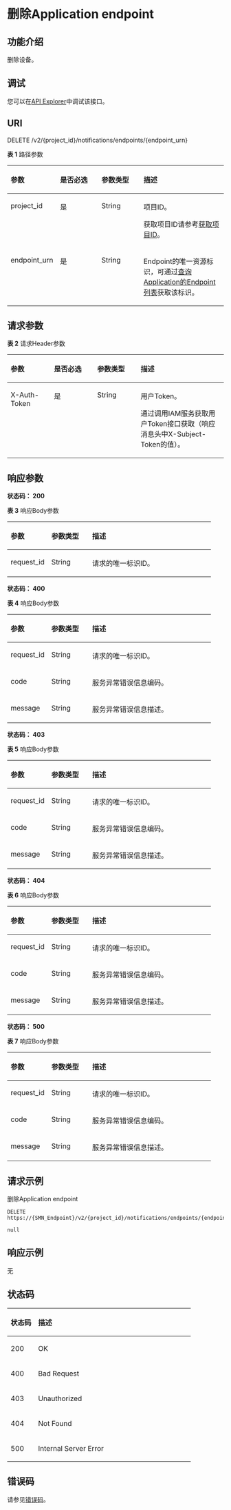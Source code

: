 # 删除Application endpoint<a name="DeleteApplicationEndpoint"></a>

## 功能介绍<a name="section141413117216"></a>

删除设备。

## 调试<a name="section1056114122524"></a>

您可以在[API Explorer](https://apiexplorer.developer.huaweicloud.com/apiexplorer/doc?product=SMN&api=ListTopics)中调试该接口。

## URI<a name="section941719118213"></a>

DELETE /v2/\{project\_id\}/notifications/endpoints/\{endpoint\_urn\}

**表 1**  路径参数

<a name="table13420711162114"></a>
<table><thead align="left"><tr id="row441914112210"><th class="cellrowborder" valign="top" width="20%" id="mcps1.2.5.1.1"><p id="p13421181192111"><a name="p13421181192111"></a><a name="p13421181192111"></a>参数</p>
</th>
<th class="cellrowborder" valign="top" width="20%" id="mcps1.2.5.1.2"><p id="p134211811102114"><a name="p134211811102114"></a><a name="p134211811102114"></a>是否必选</p>
</th>
<th class="cellrowborder" valign="top" width="20%" id="mcps1.2.5.1.3"><p id="p13422131115219"><a name="p13422131115219"></a><a name="p13422131115219"></a>参数类型</p>
</th>
<th class="cellrowborder" valign="top" width="40%" id="mcps1.2.5.1.4"><p id="p1142381152120"><a name="p1142381152120"></a><a name="p1142381152120"></a>描述</p>
</th>
</tr>
</thead>
<tbody><tr id="row15419151102116"><td class="cellrowborder" valign="top" width="20%" headers="mcps1.2.5.1.1 "><p id="p13424131152115"><a name="p13424131152115"></a><a name="p13424131152115"></a>project_id</p>
</td>
<td class="cellrowborder" valign="top" width="20%" headers="mcps1.2.5.1.2 "><p id="p1425201152116"><a name="p1425201152116"></a><a name="p1425201152116"></a>是</p>
</td>
<td class="cellrowborder" valign="top" width="20%" headers="mcps1.2.5.1.3 "><p id="p1425311132113"><a name="p1425311132113"></a><a name="p1425311132113"></a>String</p>
</td>
<td class="cellrowborder" valign="top" width="40%" headers="mcps1.2.5.1.4 "><p id="p1442601162115"><a name="p1442601162115"></a><a name="p1442601162115"></a>项目ID。</p>
<p id="p4568812165217"><a name="p4568812165217"></a><a name="p4568812165217"></a>获取项目ID请参考<a href="获取项目ID.md">获取项目ID</a>。</p>
</td>
</tr>
<tr id="row1419811152115"><td class="cellrowborder" valign="top" width="20%" headers="mcps1.2.5.1.1 "><p id="p442881120210"><a name="p442881120210"></a><a name="p442881120210"></a>endpoint_urn</p>
</td>
<td class="cellrowborder" valign="top" width="20%" headers="mcps1.2.5.1.2 "><p id="p0429131113218"><a name="p0429131113218"></a><a name="p0429131113218"></a>是</p>
</td>
<td class="cellrowborder" valign="top" width="20%" headers="mcps1.2.5.1.3 "><p id="p44291211122110"><a name="p44291211122110"></a><a name="p44291211122110"></a>String</p>
</td>
<td class="cellrowborder" valign="top" width="40%" headers="mcps1.2.5.1.4 "><p id="p144302111218"><a name="p144302111218"></a><a name="p144302111218"></a>Endpoint的唯一资源标识，可通过<a href="查询Application的Endpoint列表.md">查询Application的Endpoint列表</a>获取该标识。</p>
</td>
</tr>
</tbody>
</table>

## 请求参数<a name="section15431121120218"></a>

**表 2**  请求Header参数

<a name="HeaderParameter"></a>
<table><thead align="left"><tr id="row19432311132117"><th class="cellrowborder" valign="top" width="20%" id="mcps1.2.5.1.1"><p id="p1543313116215"><a name="p1543313116215"></a><a name="p1543313116215"></a>参数</p>
</th>
<th class="cellrowborder" valign="top" width="20%" id="mcps1.2.5.1.2"><p id="p13434131116219"><a name="p13434131116219"></a><a name="p13434131116219"></a>是否必选</p>
</th>
<th class="cellrowborder" valign="top" width="20%" id="mcps1.2.5.1.3"><p id="p44351011122110"><a name="p44351011122110"></a><a name="p44351011122110"></a>参数类型</p>
</th>
<th class="cellrowborder" valign="top" width="40%" id="mcps1.2.5.1.4"><p id="p2435171115214"><a name="p2435171115214"></a><a name="p2435171115214"></a>描述</p>
</th>
</tr>
</thead>
<tbody><tr id="row1543221113213"><td class="cellrowborder" valign="top" width="20%" headers="mcps1.2.5.1.1 "><p id="p543618115218"><a name="p543618115218"></a><a name="p543618115218"></a>X-Auth-Token</p>
</td>
<td class="cellrowborder" valign="top" width="20%" headers="mcps1.2.5.1.2 "><p id="p6437151132117"><a name="p6437151132117"></a><a name="p6437151132117"></a>是</p>
</td>
<td class="cellrowborder" valign="top" width="20%" headers="mcps1.2.5.1.3 "><p id="p154381011112119"><a name="p154381011112119"></a><a name="p154381011112119"></a>String</p>
</td>
<td class="cellrowborder" valign="top" width="40%" headers="mcps1.2.5.1.4 "><p id="p17439111112114"><a name="p17439111112114"></a><a name="p17439111112114"></a>用户Token。</p>
<p id="p643971132118"><a name="p643971132118"></a><a name="p643971132118"></a>通过调用IAM服务获取用户Token接口获取（响应消息头中X-Subject-Token的值）。</p>
</td>
</tr>
</tbody>
</table>

## 响应参数<a name="section16440101122111"></a>

**状态码： 200**

**表 3**  响应Body参数

<a name="responseParameter"></a>
<table><thead align="left"><tr id="row244201119217"><th class="cellrowborder" valign="top" width="20%" id="mcps1.2.4.1.1"><p id="p14443121192115"><a name="p14443121192115"></a><a name="p14443121192115"></a>参数</p>
</th>
<th class="cellrowborder" valign="top" width="20%" id="mcps1.2.4.1.2"><p id="p144451142110"><a name="p144451142110"></a><a name="p144451142110"></a>参数类型</p>
</th>
<th class="cellrowborder" valign="top" width="60%" id="mcps1.2.4.1.3"><p id="p19445211142112"><a name="p19445211142112"></a><a name="p19445211142112"></a>描述</p>
</th>
</tr>
</thead>
<tbody><tr id="row4442511172117"><td class="cellrowborder" valign="top" width="20%" headers="mcps1.2.4.1.1 "><p id="p144465117219"><a name="p144465117219"></a><a name="p144465117219"></a>request_id</p>
</td>
<td class="cellrowborder" valign="top" width="20%" headers="mcps1.2.4.1.2 "><p id="p14446181116213"><a name="p14446181116213"></a><a name="p14446181116213"></a>String</p>
</td>
<td class="cellrowborder" valign="top" width="60%" headers="mcps1.2.4.1.3 "><p id="p1144771114218"><a name="p1144771114218"></a><a name="p1144771114218"></a>请求的唯一标识ID。</p>
</td>
</tr>
</tbody>
</table>

**状态码： 400**

**表 4**  响应Body参数

<a name="table15448111182114"></a>
<table><thead align="left"><tr id="row1744815111214"><th class="cellrowborder" valign="top" width="20%" id="mcps1.2.4.1.1"><p id="p5450611122112"><a name="p5450611122112"></a><a name="p5450611122112"></a>参数</p>
</th>
<th class="cellrowborder" valign="top" width="20%" id="mcps1.2.4.1.2"><p id="p0450131162118"><a name="p0450131162118"></a><a name="p0450131162118"></a>参数类型</p>
</th>
<th class="cellrowborder" valign="top" width="60%" id="mcps1.2.4.1.3"><p id="p1045116115216"><a name="p1045116115216"></a><a name="p1045116115216"></a>描述</p>
</th>
</tr>
</thead>
<tbody><tr id="row244801192115"><td class="cellrowborder" valign="top" width="20%" headers="mcps1.2.4.1.1 "><p id="p245231118213"><a name="p245231118213"></a><a name="p245231118213"></a>request_id</p>
</td>
<td class="cellrowborder" valign="top" width="20%" headers="mcps1.2.4.1.2 "><p id="p84521311142119"><a name="p84521311142119"></a><a name="p84521311142119"></a>String</p>
</td>
<td class="cellrowborder" valign="top" width="60%" headers="mcps1.2.4.1.3 "><p id="p1245317111214"><a name="p1245317111214"></a><a name="p1245317111214"></a>请求的唯一标识ID。</p>
</td>
</tr>
<tr id="row544961172117"><td class="cellrowborder" valign="top" width="20%" headers="mcps1.2.4.1.1 "><p id="p1454181102113"><a name="p1454181102113"></a><a name="p1454181102113"></a>code</p>
</td>
<td class="cellrowborder" valign="top" width="20%" headers="mcps1.2.4.1.2 "><p id="p1045513112213"><a name="p1045513112213"></a><a name="p1045513112213"></a>String</p>
</td>
<td class="cellrowborder" valign="top" width="60%" headers="mcps1.2.4.1.3 "><p id="p1845581122114"><a name="p1845581122114"></a><a name="p1845581122114"></a>服务异常错误信息编码。</p>
</td>
</tr>
<tr id="row2449191113215"><td class="cellrowborder" valign="top" width="20%" headers="mcps1.2.4.1.1 "><p id="p24561011162115"><a name="p24561011162115"></a><a name="p24561011162115"></a>message</p>
</td>
<td class="cellrowborder" valign="top" width="20%" headers="mcps1.2.4.1.2 "><p id="p44576116214"><a name="p44576116214"></a><a name="p44576116214"></a>String</p>
</td>
<td class="cellrowborder" valign="top" width="60%" headers="mcps1.2.4.1.3 "><p id="p154581211142117"><a name="p154581211142117"></a><a name="p154581211142117"></a>服务异常错误信息描述。</p>
</td>
</tr>
</tbody>
</table>

**状态码： 403**

**表 5**  响应Body参数

<a name="table124593119211"></a>
<table><thead align="left"><tr id="row2460181119214"><th class="cellrowborder" valign="top" width="20%" id="mcps1.2.4.1.1"><p id="p15462181119219"><a name="p15462181119219"></a><a name="p15462181119219"></a>参数</p>
</th>
<th class="cellrowborder" valign="top" width="20%" id="mcps1.2.4.1.2"><p id="p346301120211"><a name="p346301120211"></a><a name="p346301120211"></a>参数类型</p>
</th>
<th class="cellrowborder" valign="top" width="60%" id="mcps1.2.4.1.3"><p id="p14463101114215"><a name="p14463101114215"></a><a name="p14463101114215"></a>描述</p>
</th>
</tr>
</thead>
<tbody><tr id="row18460191114219"><td class="cellrowborder" valign="top" width="20%" headers="mcps1.2.4.1.1 "><p id="p13464191112110"><a name="p13464191112110"></a><a name="p13464191112110"></a>request_id</p>
</td>
<td class="cellrowborder" valign="top" width="20%" headers="mcps1.2.4.1.2 "><p id="p44656118219"><a name="p44656118219"></a><a name="p44656118219"></a>String</p>
</td>
<td class="cellrowborder" valign="top" width="60%" headers="mcps1.2.4.1.3 "><p id="p346581162111"><a name="p346581162111"></a><a name="p346581162111"></a>请求的唯一标识ID。</p>
</td>
</tr>
<tr id="row194601611142112"><td class="cellrowborder" valign="top" width="20%" headers="mcps1.2.4.1.1 "><p id="p164661411132113"><a name="p164661411132113"></a><a name="p164661411132113"></a>code</p>
</td>
<td class="cellrowborder" valign="top" width="20%" headers="mcps1.2.4.1.2 "><p id="p1946631117212"><a name="p1946631117212"></a><a name="p1946631117212"></a>String</p>
</td>
<td class="cellrowborder" valign="top" width="60%" headers="mcps1.2.4.1.3 "><p id="p64671911152118"><a name="p64671911152118"></a><a name="p64671911152118"></a>服务异常错误信息编码。</p>
</td>
</tr>
<tr id="row44601711122116"><td class="cellrowborder" valign="top" width="20%" headers="mcps1.2.4.1.1 "><p id="p74681711132118"><a name="p74681711132118"></a><a name="p74681711132118"></a>message</p>
</td>
<td class="cellrowborder" valign="top" width="20%" headers="mcps1.2.4.1.2 "><p id="p1746918118213"><a name="p1746918118213"></a><a name="p1746918118213"></a>String</p>
</td>
<td class="cellrowborder" valign="top" width="60%" headers="mcps1.2.4.1.3 "><p id="p947018118213"><a name="p947018118213"></a><a name="p947018118213"></a>服务异常错误信息描述。</p>
</td>
</tr>
</tbody>
</table>

**状态码： 404**

**表 6**  响应Body参数

<a name="table1247031110216"></a>
<table><thead align="left"><tr id="row16471171182117"><th class="cellrowborder" valign="top" width="20%" id="mcps1.2.4.1.1"><p id="p347241122120"><a name="p347241122120"></a><a name="p347241122120"></a>参数</p>
</th>
<th class="cellrowborder" valign="top" width="20%" id="mcps1.2.4.1.2"><p id="p847311112216"><a name="p847311112216"></a><a name="p847311112216"></a>参数类型</p>
</th>
<th class="cellrowborder" valign="top" width="60%" id="mcps1.2.4.1.3"><p id="p74731311182111"><a name="p74731311182111"></a><a name="p74731311182111"></a>描述</p>
</th>
</tr>
</thead>
<tbody><tr id="row24711111142111"><td class="cellrowborder" valign="top" width="20%" headers="mcps1.2.4.1.1 "><p id="p747431152116"><a name="p747431152116"></a><a name="p747431152116"></a>request_id</p>
</td>
<td class="cellrowborder" valign="top" width="20%" headers="mcps1.2.4.1.2 "><p id="p54749114213"><a name="p54749114213"></a><a name="p54749114213"></a>String</p>
</td>
<td class="cellrowborder" valign="top" width="60%" headers="mcps1.2.4.1.3 "><p id="p17475201122110"><a name="p17475201122110"></a><a name="p17475201122110"></a>请求的唯一标识ID。</p>
</td>
</tr>
<tr id="row17471161111214"><td class="cellrowborder" valign="top" width="20%" headers="mcps1.2.4.1.1 "><p id="p7475211192114"><a name="p7475211192114"></a><a name="p7475211192114"></a>code</p>
</td>
<td class="cellrowborder" valign="top" width="20%" headers="mcps1.2.4.1.2 "><p id="p1476111152114"><a name="p1476111152114"></a><a name="p1476111152114"></a>String</p>
</td>
<td class="cellrowborder" valign="top" width="60%" headers="mcps1.2.4.1.3 "><p id="p94779118212"><a name="p94779118212"></a><a name="p94779118212"></a>服务异常错误信息编码。</p>
</td>
</tr>
<tr id="row13471711132116"><td class="cellrowborder" valign="top" width="20%" headers="mcps1.2.4.1.1 "><p id="p6477101172110"><a name="p6477101172110"></a><a name="p6477101172110"></a>message</p>
</td>
<td class="cellrowborder" valign="top" width="20%" headers="mcps1.2.4.1.2 "><p id="p44788112213"><a name="p44788112213"></a><a name="p44788112213"></a>String</p>
</td>
<td class="cellrowborder" valign="top" width="60%" headers="mcps1.2.4.1.3 "><p id="p1547961162116"><a name="p1547961162116"></a><a name="p1547961162116"></a>服务异常错误信息描述。</p>
</td>
</tr>
</tbody>
</table>

**状态码： 500**

**表 7**  响应Body参数

<a name="table174800113214"></a>
<table><thead align="left"><tr id="row748017111217"><th class="cellrowborder" valign="top" width="20%" id="mcps1.2.4.1.1"><p id="p1482121110214"><a name="p1482121110214"></a><a name="p1482121110214"></a>参数</p>
</th>
<th class="cellrowborder" valign="top" width="20%" id="mcps1.2.4.1.2"><p id="p34825113216"><a name="p34825113216"></a><a name="p34825113216"></a>参数类型</p>
</th>
<th class="cellrowborder" valign="top" width="60%" id="mcps1.2.4.1.3"><p id="p124836113212"><a name="p124836113212"></a><a name="p124836113212"></a>描述</p>
</th>
</tr>
</thead>
<tbody><tr id="row154818116214"><td class="cellrowborder" valign="top" width="20%" headers="mcps1.2.4.1.1 "><p id="p1483171192112"><a name="p1483171192112"></a><a name="p1483171192112"></a>request_id</p>
</td>
<td class="cellrowborder" valign="top" width="20%" headers="mcps1.2.4.1.2 "><p id="p10484711162116"><a name="p10484711162116"></a><a name="p10484711162116"></a>String</p>
</td>
<td class="cellrowborder" valign="top" width="60%" headers="mcps1.2.4.1.3 "><p id="p18485181152116"><a name="p18485181152116"></a><a name="p18485181152116"></a>请求的唯一标识ID。</p>
</td>
</tr>
<tr id="row194811111152114"><td class="cellrowborder" valign="top" width="20%" headers="mcps1.2.4.1.1 "><p id="p1648571132117"><a name="p1648571132117"></a><a name="p1648571132117"></a>code</p>
</td>
<td class="cellrowborder" valign="top" width="20%" headers="mcps1.2.4.1.2 "><p id="p0486161192115"><a name="p0486161192115"></a><a name="p0486161192115"></a>String</p>
</td>
<td class="cellrowborder" valign="top" width="60%" headers="mcps1.2.4.1.3 "><p id="p1448751172113"><a name="p1448751172113"></a><a name="p1448751172113"></a>服务异常错误信息编码。</p>
</td>
</tr>
<tr id="row84814113211"><td class="cellrowborder" valign="top" width="20%" headers="mcps1.2.4.1.1 "><p id="p1648731162110"><a name="p1648731162110"></a><a name="p1648731162110"></a>message</p>
</td>
<td class="cellrowborder" valign="top" width="20%" headers="mcps1.2.4.1.2 "><p id="p1948814118212"><a name="p1948814118212"></a><a name="p1948814118212"></a>String</p>
</td>
<td class="cellrowborder" valign="top" width="60%" headers="mcps1.2.4.1.3 "><p id="p144886119212"><a name="p144886119212"></a><a name="p144886119212"></a>服务异常错误信息描述。</p>
</td>
</tr>
</tbody>
</table>

## 请求示例<a name="section11489161112212"></a>

删除Application endpoint

```
DELETE https://{SMN_Endpoint}/v2/{project_id}/notifications/endpoints/{endpoint_urn}

null
```

## 响应示例<a name="section17493151192111"></a>

无

## 状态码<a name="section1049413115215"></a>

<a name="status_code"></a>
<table><thead align="left"><tr id="row94965114215"><th class="cellrowborder" valign="top" width="15%" id="mcps1.1.3.1.1"><p id="p949781114212"><a name="p949781114212"></a><a name="p949781114212"></a>状态码</p>
</th>
<th class="cellrowborder" valign="top" width="85%" id="mcps1.1.3.1.2"><p id="p15498181142116"><a name="p15498181142116"></a><a name="p15498181142116"></a>描述</p>
</th>
</tr>
</thead>
<tbody><tr id="row249611113212"><td class="cellrowborder" valign="top" width="15%" headers="mcps1.1.3.1.1 "><p id="p1249871112119"><a name="p1249871112119"></a><a name="p1249871112119"></a>200</p>
</td>
<td class="cellrowborder" valign="top" width="85%" headers="mcps1.1.3.1.2 "><p id="p1449931116219"><a name="p1449931116219"></a><a name="p1449931116219"></a>OK</p>
</td>
</tr>
<tr id="row19496111116217"><td class="cellrowborder" valign="top" width="15%" headers="mcps1.1.3.1.1 "><p id="p550041162110"><a name="p550041162110"></a><a name="p550041162110"></a>400</p>
</td>
<td class="cellrowborder" valign="top" width="85%" headers="mcps1.1.3.1.2 "><p id="p105011119214"><a name="p105011119214"></a><a name="p105011119214"></a>Bad Request</p>
</td>
</tr>
<tr id="row134962114210"><td class="cellrowborder" valign="top" width="15%" headers="mcps1.1.3.1.1 "><p id="p18502121113214"><a name="p18502121113214"></a><a name="p18502121113214"></a>403</p>
</td>
<td class="cellrowborder" valign="top" width="85%" headers="mcps1.1.3.1.2 "><p id="p1150315116216"><a name="p1150315116216"></a><a name="p1150315116216"></a>Unauthorized</p>
</td>
</tr>
<tr id="row11496141112113"><td class="cellrowborder" valign="top" width="15%" headers="mcps1.1.3.1.1 "><p id="p1504161112114"><a name="p1504161112114"></a><a name="p1504161112114"></a>404</p>
</td>
<td class="cellrowborder" valign="top" width="85%" headers="mcps1.1.3.1.2 "><p id="p95041411142118"><a name="p95041411142118"></a><a name="p95041411142118"></a>Not Found</p>
</td>
</tr>
<tr id="row204965114216"><td class="cellrowborder" valign="top" width="15%" headers="mcps1.1.3.1.1 "><p id="p1505311162120"><a name="p1505311162120"></a><a name="p1505311162120"></a>500</p>
</td>
<td class="cellrowborder" valign="top" width="85%" headers="mcps1.1.3.1.2 "><p id="p35061111192120"><a name="p35061111192120"></a><a name="p35061111192120"></a>Internal Server Error</p>
</td>
</tr>
</tbody>
</table>

## 错误码<a name="section7506131120212"></a>

请参见[错误码](错误码.md)。

